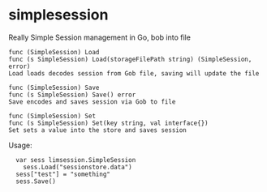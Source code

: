# simplesession

Really Simple Session management in Go, bob into file

```
func (SimpleSession) Load
func (s SimpleSession) Load(storageFilePath string) (SimpleSession, error)
Load loads decodes session from Gob file, saving will update the file

func (SimpleSession) Save
func (s SimpleSession) Save() error
Save encodes and saves session via Gob to file

func (SimpleSession) Set
func (s SimpleSession) Set(key string, val interface{})
Set sets a value into the store and saves session
```

Usage:
```
  var sess limsession.SimpleSession
	sess.Load("sessionstore.data")
  sess["test"] = "something"
  sess.Save()
```

